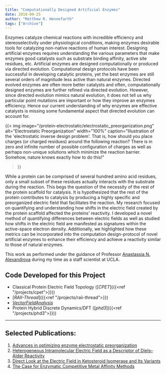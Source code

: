 ```yaml
---
title: "Computationally Designed Artificial Enzymes"
date: 2018-09-25
author: "Matthew R. Hennefarth"
tags: ["Archive"]
---
```

Enzymes catalyze chemical reactions with incredible efficiency and stereoselectivity under physiological conditions, making enzymes desirable tools for catalyzing non-native reactions of human interest. Designing artificial enzymes requires understanding the various parameters that make enzymes good catalysts such as substrate binding affinity, active site residues, etc. Artificial enzymes are designed computationally or produced via directed evolution. Computational design protocols have been successful in developing catalytic proteins, yet the best enzymes are still several orders of magnitude less active than natural enzymes. Directed evolved enzymes are often more better catalysts and often, computationally designed enzymes are further refined via directed evolution. However, since directed evolution mimics natural evolution, it does not tell us why particular point mutations are important or how they improve an enzymes efficiency. Hence our current understanding of why enzymes are effective catalysts is missing some fundamental aspect that directed evolution can account for. 

{{< img image="/protein-electrostatic/electrostatic_preorganization.png" alt="Electrostatic Preorganization" width="100%"
    caption="Illustration of the 'electrostatic inverse design problem'. That is, how should you place charges (or charged residues) around the following reaction? There is in zero and infinite number of possible configuration of charges as well as perhaps non-unique solutions which minimize the reaction barrier. Somehow, nature knows exactly how to do this!"
>}}

While a protein can be comprised of several hundred amino acid residues, only a small subset of these residues actually interacts with the substrate during the reaction. This begs the question of the necessity of the rest of the protein scaffold for catalysis. It is hypothesized that the rest of the protein contributes to catalysis by producing a highly specific and preorganized electric field that facilitates the reaction. My research focused on quantifying and understanding how shifts in the electric field created by the protein scaffold affected the proteins' reactivity. I developed a novel method of quantifying differences between electric fields as well as studied how shifts in the electric field are manifested as signatures within the active-space electron density. Additionally, we highlighted how these metrics can be incorporated into the computation design-protocol of novel artificial enzymes to enhance their efficiency and achieve a reactivity similar to those of natural enzymes.

This work as performed under the guidance of Professor [Anastassia N. Alexandrova](https://www.chem.ucla.edu/~ana/) during my time as a staff scientist at UCLA.

## Code Developed for this Project
- Classical Protein Electric Field Topology ([*CPET*]({{<ref "/projects/cpet">}}))
- [*RAII-Thread*]({{<ref "/projects/raii-thread">}})
- [*VectorFieldAnalysis*](https://github.com/matthew-hennefarth/VectorFieldAnalysis)
- Protein Hybrid Discrete Dynamics/DFT ([*phd3*]({{<ref "/projects/phd3">}}))

---
## Selected Publications:
1. [Advances in optimizing enzyme electrostatic preorganization][*Curr. Opin. Struct. Biol.* **2022**, 72, 1]
2. [Heterogeneous Intramolecular Electric Field as a Descriptor of Diels–Alder Reactivity][*JPC A* **2021**, 125, 1289]
3. [Direct Look at the Electric Field in Ketosteroid Isomerase and Its Variants][*ACS Catal.* **2020**, 10, 9915]
4. [The Case for Enzymatic Competitive Metal Affinity Methods][*ACS Catal.* **2020**, 10, 2298]

[comment]: <Reference Hyperlinkes>
[*ACS Catal.* **2020**, 10, 2298]: https://dx.doi.org/10.1021/acscatal.9b04831
[*Curr. Opin. Struct. Biol.* **2022**, 72, 1]: https://dx.doi.org/10.1016/j.sbi.2021.06.006
[*JPC A* **2021**, 125, 1289]: https://dx.doi.org/10.1021/acs.jpca.1c00181
[*ACS Catal.* **2020**, 10, 9915]: https://dx.doi.org/10.1021/acscatal.0c02795
